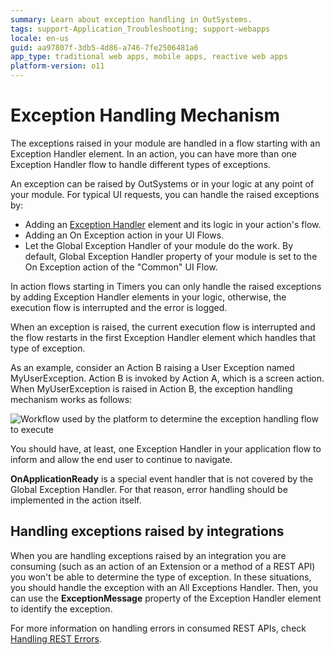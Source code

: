 ```yaml
---
summary: Learn about exception handling in OutSystems.
tags: support-Application_Troubleshooting; support-webapps
locale: en-us
guid: aa97807f-3db5-4d86-a746-7fe2506481a6
app_type: traditional web apps, mobile apps, reactive web apps
platform-version: o11
---
```


# Exception Handling Mechanism

The exceptions raised in your module are handled in a flow starting with an Exception Handler element. In an action, you can have more than one Exception Handler flow to handle different types of exceptions.

An exception can be raised by OutSystems or in your logic at any point of your module. For typical UI requests, you can handle the raised exceptions by:

* Adding an [Exception Handler](<../../../ref/lang/auto/class.exception.handler.md>) element and its logic in your action's flow.
* Adding an On Exception action in your UI Flows.
* Let the Global Exception Handler of your module do the work. By default, Global Exception Handler property of your module is set to the On Exception action of the "Common" UI Flow.

In action flows starting in Timers you can only handle the raised exceptions by adding Exception Handler elements in your logic, otherwise, the execution flow is interrupted and the error is logged.

When an exception is raised, the current execution flow is interrupted and the flow restarts in the first Exception Handler element which handles that type of exception.

As an example, consider an Action B raising a User Exception named MyUserException. Action B is invoked by Action A, which is a screen action. When MyUserException is raised in Action B, the exception handling mechanism works as follows:

![Workflow used by the platform to determine the exception handling flow to execute](images/handling-mechanism.png)

You should have, at least, one Exception Handler in your application flow to inform and allow the end user to continue to navigate.

<div class="info" markdown="1">

**OnApplicationReady** is a special event handler that is not covered by the Global Exception Handler. For that reason, error handling should be implemented in the action itself.

</div>

## Handling exceptions raised by integrations

When you are handling exceptions raised by an integration you are consuming (such as an action of an Extension or a method of a REST API) you won't be able to determine the type of exception. In these situations, you should handle the exception with an All Exceptions Handler. Then, you can use the **ExceptionMessage** property of the Exception Handler element to identify the exception.

For more information on handling errors in consumed REST APIs, check [Handling REST Errors](../../../extensibility-and-integration/rest/consume-rest-apis/handling-rest-errors.md).
